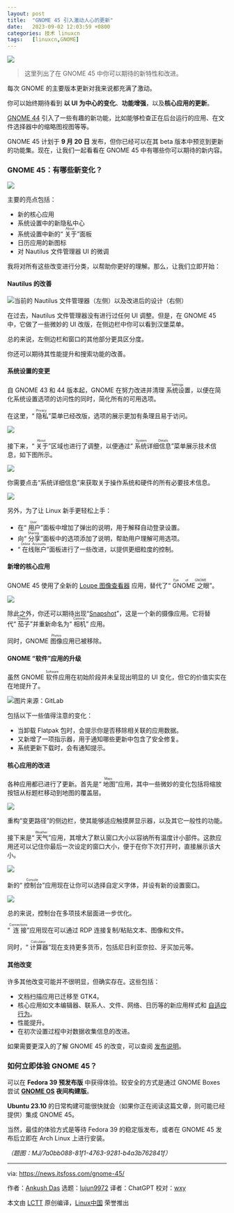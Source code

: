 ```yaml
---
layout: post
title:	"GNOME 45 引入激动人心的更新"
date:	2023-09-02 12:03:59 +0800 
categories:	技术 linuxcn 
tags:	[linuxcn,GNOME]
---
```



![](/Asserts/Images//attachment/album/202309/02/120332vltxag2gjanx2d6b.jpg)



> 
> 这里列出了在 GNOME 45 中你可以期待的新特性和改进。
> 
> 
> 


每次 GNOME 的主要版本更新对我来说都充满了激动。


你可以始终期待看到 **以 UI 为中心的变化**、**功能增强**，以及**核心应用的更新**。


[GNOME 44](https://news.itsfoss.com/gnome-44-release/) 引入了一些有趣的新功能，比如能够检查正在后台运行的应用、在文件选择器中的缩略图视图等等。


GNOME 45 计划于 **9 月 20 日** 发布，但你已经可以在其 beta 版本中预览到更新的功能集。现在，让我们一起看看在 GNOME 45 中有哪些你可以期待的新内容。


### GNOME 45：有哪些新变化？


![](/Asserts/Images//attachment/album/202309/02/120359gjdyshjs0ykbnz9w.jpg)


主要的亮点包括：


* 新的核心应用
* 系统设置中的新隐私中心
* 系统设置中新的“<ruby> 关于 <rt>  About </rt></ruby>”面板
* 日历应用的新图标
* 对 Nautilus 文件管理器 UI 的微调


我将对所有这些改变进行分类，以帮助你更好的理解。那么，让我们立即开始：


#### Nautilus 的改善


![当前的 Nautilus 文件管理器（左侧）以及改进后的设计（右侧）](/Asserts/Images//attachment/album/202309/02/120359e2n2wi4lqtq2qnqt.jpg)


在过去，Nautilus 文件管理器没有进行过任何 UI 调整。但是，在 GNOME 45 中，它做了一些微妙的 UI 改版，在侧边栏中你可以看到汉堡菜单。


总的来说，左侧边栏和窗口的其他部分更具区分度。


你还可以期待其性能提升和搜索功能的改善。


#### 系统设置的变更


自 GNOME 43 和 44 版本起，GNOME 在努力改进并清理<ruby> 系统设置 <rt>  Settings </rt></ruby>，以便在简化系统设置选项的访问性的同时，简化所有的可用选项。


在这里，“<ruby> 隐私 <rt>  Privacy </rt></ruby>”菜单已经改版，选项的展示更加有条理且易于访问。


![](/Asserts/Images//attachment/album/202309/02/120400wcvmmz4wjwkd6kdk.png)


接下来，“<ruby> 关于 <rt>  About </rt></ruby>”区域也进行了调整，以便通过“<ruby> 系统详细信息 <rt>  System Details </rt></ruby>”菜单展示技术信息，如下图所示。


![](/Asserts/Images//attachment/album/202309/02/120401ndgb1kffwc1wre2w.png)


你需要点击“系统详细信息”来获取关于操作系统和硬件的所有必要技术信息。


![](/Asserts/Images//attachment/album/202309/02/120401kt83286b6qzzlnmt.jpg)


另外，为了让 Linux 新手更轻松上手：


* 在“<ruby> 用户 <rt>  User </rt></ruby>”面板中增加了弹出的说明，用于解释自动登录设置。
* 向“<ruby> 分享 <rt>  Sharing </rt></ruby>”面板中的选项添加了说明，帮助用户理解可用选项。
* “<ruby> 在线账户 <rt>  Online Accounts </rt></ruby>”面板进行了一些改进，以提供更细粒度的控制。


#### 新增的核心应用


GNOME 45 使用了全新的 [Loupe 图像查看器](https://news.itsfoss.com/loupe-image-viewer/) 应用，替代了“<ruby> GNOME 之眼 <rt>  Eye of GNOME </rt></ruby>”。


![](/Asserts/Images//attachment/album/202309/02/120401teg0x3xt1s2t2sqy.png)


除此之外，你还可以期待出现“[Snapshot](https://news.itsfoss.com/gnome-snapshot/)”，这是一个新的摄像应用。它将替代“<ruby> 茄子 <rt>  Cheese </rt></ruby>”并重新命名为“<ruby> 相机 <rt>  Camera </rt></ruby>” 应用。


同时，GNOME <ruby> 图像 <rt>  Photos </rt></ruby>应用已被移除。


#### GNOME “软件”应用的升级


虽然 GNOME <ruby> 软件 <rt>  Software </rt></ruby>应用在初始阶段并未呈现出明显的 UI 变化，但它的价值实实在在地提升了。


![图片来源：GitLab](/Asserts/Images//attachment/album/202309/02/120401z291pwocbo8gt8pe.png)


包括以下一些值得注意的变化：


* 当卸载 Flatpak 包时，会提示你是否移除相关联的应用数据。
* 又新增了一项指示器，用于通知哪些更新中包含了安全修复。
* 系统更新下载时，会有通知提示。


#### 核心应用的改进


各种应用都已进行了更新。首先是“<ruby> 地图 <rt>  Maps </rt></ruby>”应用，其中一些微妙的变化包括将缩放按钮从标题栏移动到地图的覆盖层。


![](/Asserts/Images//attachment/album/202309/02/120402jrcxxckk91byb4bz.png)


重构“变更路径”的侧边栏，使其能够适应触摸屏显示器，以及其它一般性的功能。


接下来是“<ruby> 天气 <rt>  Weather </rt></ruby>”应用，其增大了默认窗口大小以容纳所有温度计小部件。这款应用还可以记住你最后一次设定的窗口大小，便于在你下次打开时，直接展示该大小。


![](/Asserts/Images//attachment/album/202309/02/120402u5lec15y8ye65z28.png)


新的“<ruby> 控制台 <rt>  Console </rt></ruby>”应用现在让你可以选择自定义字体，并设有新的设置窗口。


![](/Asserts/Images//attachment/album/202309/02/120402z771ce7cp17c10s1.jpg)


总的来说，控制台在多项技术层面进一步优化。


“<ruby> 连接 <rt>  Connections </rt></ruby>”应用现在可以通过 RDP 连接复制/粘贴文本、图像和文件。


同时，“<ruby> 计算器 <rt>  Calculator </rt></ruby>”现在支持更多货币，包括尼日利亚奈拉、牙买加元等。


#### 其他改变


许多其他改变可能并不很明显，但确实存在。这些包括：


* 文档扫描应用已迁移至 GTK4。
* 核心应用如文本编辑器、联系人、文件、网络、日历等的新应用样式和 [自适应行为](https://blogs.gnome.org/alicem/2023/06/15/rethinking-adaptivity/)。
* 性能提升。
* 在初次设置过程中对数据收集信息的改进。


如果需要更深入的了解 GNOME 45 的改变，可以查阅 [发布说明](https://gitlab.gnome.org/Teams/Design/release-notes/-/issues/36)。


### 如何立即体验 GNOME 45？


可以在 **Fedora 39 预发布版** 中获得体验。较安全的方式是通过 GNOME Boxes 尝试 **[GNOME OS](https://os.gnome.org/) 夜间构建版**。


**Ubuntu 23.10** 的日常构建可能很快就会（如果你正在阅读这篇文章，则可能已经提供）集成 GNOME 45。


当然，最佳的体验方式是等待 Fedora 39 的稳定版发布，或者在 GNOME 45 发布后立即在 Arch Linux 上进行安装。


*（题图：MJ/7a0bb088-81f1-4763-9281-b4a3b762841f）*




---


via: <https://news.itsfoss.com/gnome-45/>


作者：[Ankush Das](https://news.itsfoss.com/author/ankush/) 选题：[lujun9972](https://github.com/lujun9972) 译者：ChatGPT 校对：[wxy](https://github.com/wxy)


本文由 [LCTT](https://github.com/LCTT/TranslateProject) 原创编译，[Linux中国](https://linux.cn/) 荣誉推出
